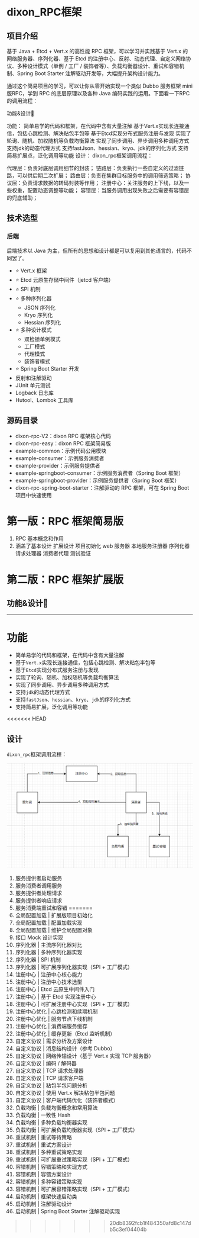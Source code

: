 # dixon_RPC框架



## 项目介绍

基于 Java + Etcd + Vert.x 的高性能 RPC 框架，可以学习并实践基于 Vert.x 的网络服务器、序列化器、基于 Etcd 的注册中心、反射、动态代理、自定义网络协议、多种设计模式（单例 / 工厂 / 装饰者等）、负载均衡器设计、重试和容错机制、Spring Boot Starter 注解驱动开发等，大幅提升架构设计能力。


通过这个简易项目的学习，可以让你从零开始实现一个类似 Dubbo 服务框架 mini 版RPC，学到 RPC 的底层原理以及各种 Java 编码实践的运用。下面看一下RPC的调用流程：



功能&设计🚀

功能：
简单易学的代码和框架，在代码中含有大量注解
基于Vert.x实现长连接通信，包括心跳检测、解决粘包半包等
基于Etcd实现分布式服务注册与发现
实现了轮询、随机、加权随机等负载均衡算法
实现了同步调用、异步调用多种调用方式
支持jdk的动态代理方式
支持fastJson、hessian、kryo、jdk的序列化方式
支持简易扩展点，泛化调用等功能
设计：
dixon_rpc框架调用流程：



代理层：负责对底层调用细节的封装；
链路层：负责执行一些自定义的过滤链路，可以供后期二次扩展；
路由层：负责在集群目标服务中的调用筛选策略；
协议层：负责请求数据的转码封装等作用；
注册中心：关注服务的上下线，以及一些权重，配置动态调整等功能；
容错层：当服务调用出现失败之后需要有容错层的兜底辅助；




## 技术选型

### 后端

后端技术以 Java 为主，但所有的思想和设计都是可以复用到其他语言的，代码不同罢了。

- ⭐️ Vert.x 框架
- ⭐️ Etcd 云原生存储中间件（jetcd 客户端）
- ⭐️ SPI 机制
- ⭐️ 多种序列化器
    - JSON 序列化
    - Kryo 序列化
    - Hessian 序列化
- ⭐️ 多种设计模式
    - 双检锁单例模式
    - 工厂模式
    - 代理模式
    - 装饰者模式
- ⭐️ Spring Boot Starter 开发
- 反射和注解驱动
- JUnit 单元测试
- Logback 日志库
- Hutool、Lombok 工具库

## 源码目录

- dixon-rpc-V2：dixon RPC 框架核心代码
- dixon-rpc-easy：dixon RPC 框架简易版
- example-common：示例代码公用模块
- example-consumer：示例服务消费者
- example-provider：示例服务提供者
- example-springboot-consumer：示例服务消费者（Spring Boot 框架）
- example-springboot-provider：示例服务提供者（Spring Boot 框架）
- dixon-rpc-spring-boot-starter：注解驱动的 RPC 框架，可在 Spring Boot 项目中快速使用



# 第一版：RPC 框架简易版

1. RPC 基本概念和作用
2. 涵盖了基本设计 扩展设计 项目初始化 web 服务器 本地服务注册器 序列化器 请求处理器 消费者代理 测试验证


# 第二版：RPC 框架扩展版
## 功能&设计🚀
___
# 功能
* 简单易学的代码和框架，在代码中含有大量注解
* 基于`Vert.x`实现长连接通信，包括心跳检测、解决粘包半包等
* 基于`Etcd`实现分布式服务注册与发现
* 实现了轮询、随机、加权随机等负载均衡算法
* 实现了同步调用、异步调用多种调用方式
* 支持`jdk`的动态代理方式 
* 支持`fastJson`、`hessian`、`kryo`、`jdk`的序列化方式
* 支持简易扩展，泛化调用等功能

<<<<<<< HEAD
## 设计
`dixon_rpc`框架调用流程：

![img.png](img.png)

1. 服务提供者启动服务
2. 服务消费者调用服务
3. 服务提供者处理请求
4. 服务提供者响应请求
5. 服务消费端重试和容错
=======
1. 全局配置加载 | 扩展版项目初始化
2. 全局配置加载 | 配置加载实现
3. 全局配置加载 | 维护全局配置对象
4. 接口 Mock 设计实现
5. 序列化器 | 主流序列化器对比
6. 序列化器 | 多种序列化器实现
7. 序列化器 | SPI 机制
8. 序列化器 | 可扩展序列化器实现（SPI + 工厂模式）
9. 注册中心 | 注册中心核心能力
10. 注册中心 | 注册中心技术选型
11. 注册中心 | Etcd 云原生中间件入门
12. 注册中心 | 基于 Etcd 实现注册中心
13. 注册中心 | 可扩展注册中心实现（SPI + 工厂模式）
14. 注册中心优化 | 心跳检测和续期机制
15. 注册中心优化 | 服务节点下线机制
16. 注册中心优化 | 消费端服务缓存
17. 注册中心优化 | 缓存更新（Etcd 监听机制）
18. 自定义协议 | 需求分析及方案设计
19. 自定义协议 | 消息结构设计（参考 Dubbo）
20. 自定义协议 | 网络传输设计（基于 Vert.x 实现 TCP 服务器）
21. 自定义协议 | 编码 / 解码器
22. 自定义协议 | TCP 请求处理器
23. 自定义协议 | TCP 请求客户端
24. 自定义协议 | 粘包半包问题分析
25. 自定义协议 | 使用 Vert.x 解决粘包半包问题
26. 自定义协议 | 客户端代码优化（装饰者模式）
27. 负载均衡 | 负载均衡概念和常用算法
28. 负载均衡 | 一致性 Hash
29. 负载均衡 | 多种负载均衡器实现
30. 负载均衡 | 可扩展负载均衡器实现（SPI + 工厂模式）
31. 重试机制 | 重试等待策略
32. 重试机制 | 重试方案设计
33. 重试机制 | 多种重试策略实现
34. 重试机制 | 可扩展重试策略实现（SPI + 工厂模式）
35. 容错机制 | 容错策略和实现方式
36. 容错机制 | 容错方案设计
37. 容错机制 | 多种容错策略实现
38. 容错机制 | 可扩展容错策略实现（SPI + 工厂模式）
39. 启动机制 | 框架快速启动类
40. 启动机制 | 注解驱动设计
41. 启动机制 | Spring Boot Starter 注解驱动实现
>>>>>>> 20db8392fcb1f484350afd8c147db5c3ef04404b
